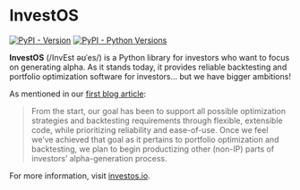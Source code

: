 # InvestOS

[![PyPI - Version](https://img.shields.io/pypi/v/investos.svg?logo=pypi&label=PyPI&logoColor=gold)](https://pypi.python.org/pypi/investos)
[![PyPI - Python Versions](https://img.shields.io/pypi/pyversions/investos.svg?logo=python&label=Python&logoColor=gold)](https://pypi.org/project/investos/)

**InvestOS** (/InvEst əʊˈes/) is a Python library for investors who want to focus on generating alpha. As it stands today, it provides reliable backtesting and portfolio optimization software for investors... but we have bigger ambitions!

As mentioned in our [first blog article](https://blog.investos.io/why-we-created-investos/):

> From the start, our goal has been to support all possible optimization strategies and backtesting requirements through flexible, extensible code, while prioritizing reliability and ease-of-use.
> Once we feel we’ve achieved that goal as it pertains to portfolio optimization and backtesting, we plan to begin productizing other (non-IP) parts of investors’ alpha-generation process.

For more information, visit [investos.io](https://investos.io).
